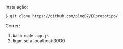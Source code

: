 Instalação:

```bash
$ git clone https://github.com/p1ng07/ERprototipo/
```

Correr:

1. ```bash node app.js ```
2. ligar-se a localhost:3000

